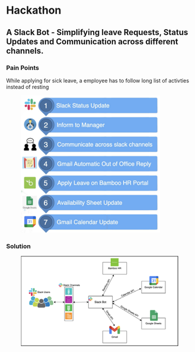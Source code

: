 # Hackathon

## A Slack Bot - Simplifying leave Requests, Status Updates and Communication across different channels.

### Pain Points

While applying for sick leave, a employee has to follow long list of activties instead of resting

<figure><img src="../.gitbook/assets/image (29).png" alt="" width="375"><figcaption></figcaption></figure>

### Solution

<figure><img src="../.gitbook/assets/image (28).png" alt=""><figcaption></figcaption></figure>
